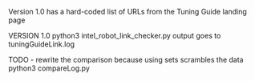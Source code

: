 Version 1.0 has a hard-coded list of URLs from the Tuning Guide landing page

VERSION 1.0
python3 intel_robot_link_checker.py
output goes to tuningGuideLink.log

TODO - rewrite the comparison because using sets scrambles the data
python3 compareLog.py
